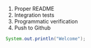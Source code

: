 1. Proper README
2. Integration tests
3. Programmatic verification
4. Push to Github

```java
System.out.println("Welcome");
```